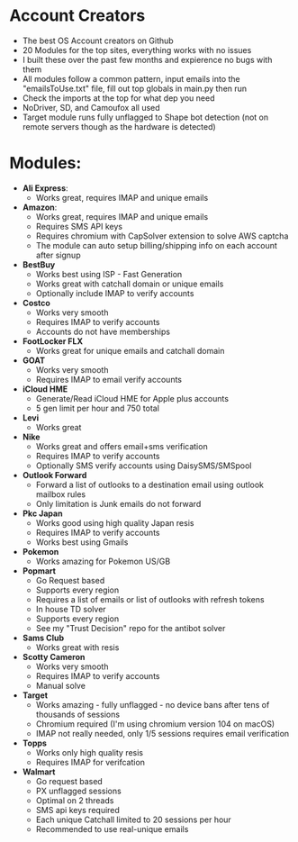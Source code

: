 # Account Creators

- The best OS Account creators on Github
- 20 Modules for the top sites, everything works with no issues
- I built these over the past few months and expierence no bugs with them
- All modules follow a common pattern, input emails into the "emailsToUse.txt" file, fill out top globals in main.py then run
- Check the imports at the top for what dep you need
- NoDriver, SD, and Camoufox all used
- Target module runs fully unflagged to Shape bot detection (not on remote servers though as the hardware is detected)

# Modules:

- **Ali Express**:
  - Works great, requires IMAP and unique emails
- **Amazon**:
  - Works great, requires IMAP and unique emails
  - Requires SMS API keys
  - Requires chromium with CapSolver extension to solve AWS captcha
  - The module can auto setup billing/shipping info on each account after signup
- **BestBuy**
  - Works best using ISP - Fast Generation
  - Works great with catchall domain or unique emails
  - Optionally include IMAP to verify accounts
- **Costco**
  - Works very smooth
  - Requires IMAP to verify accounts
  - Accounts do not have memberships
- **FootLocker FLX**
  - Works great for unique emails and catchall domain
- **GOAT**
  - Works very smooth
  - Requires IMAP to email verify accounts
- **iCloud HME**
  - Generate/Read iCloud HME for Apple plus accounts
  - 5 gen limit per hour and 750 total
- **Levi**
  - Works great
- **Nike**
  - Works great and offers email+sms verification
  - Requires IMAP to verify accounts
  - Optionally SMS verify accounts using DaisySMS/SMSpool
- **Outlook Forward**
  - Forward a list of outlooks to a destination email using outlook mailbox rules
  - Only limitation is Junk emails do not forward
- **Pkc Japan**
  - Works good using high quality Japan resis
  - Requires IMAP to verify accounts
  - Works best using Gmails
- **Pokemon**
  - Works amazing for Pokemon US/GB
- **Popmart**
  - Go Request based
  - Supports every region
  - Requires a list of emails or list of outlooks with refresh tokens
  - In house TD solver
  - Supports every region
  - See my "Trust Decision" repo for the antibot solver
- **Sams Club**
  - Works great with resis
- **Scotty Cameron**
  - Works very smooth
  - Requires IMAP to verify accounts
  - Manual solve
- **Target**
  - Works amazing - fully unflagged - no device bans after tens of thousands of sessions
  - Chromium required (I'm using chromium version 104 on macOS)
  - IMAP not really needed, only 1/5 sessions requires email verification
- **Topps**
  - Works only high quality resis
  - Requires IMAP for verifcation
- **Walmart**
  - Go request based
  - PX unflagged sessions
  - Optimal on 2 threads
  - SMS api keys required
  - Each unique Catchall limited to 20 sessions per hour
  - Recommended to use real-unique emails
 







